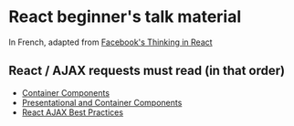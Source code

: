 # React beginner's talk material
In French, adapted from [Facebook's Thinking in React](https://facebook.github.io/react/docs/thinking-in-react.html)

## React / AJAX requests must read (in that order)
- [Container Components](https://medium.com/@learnreact/container-components-c0e67432e005)
- [Presentational and Container Components](https://medium.com/@dan_abramov/smart-and-dumb-components-7ca2f9a7c7d0)
- [React AJAX Best Practices](http://andrewhfarmer.com/react-ajax-best-practices/)
